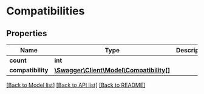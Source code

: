 # Compatibilities

## Properties
Name | Type | Description | Notes
------------ | ------------- | ------------- | -------------
**count** | **int** |  | [optional] 
**compatibility** | [**\Swagger\Client\Model\Compatibility[]**](Compatibility.md) |  | [optional] 

[[Back to Model list]](../README.md#documentation-for-models) [[Back to API list]](../README.md#documentation-for-api-endpoints) [[Back to README]](../README.md)


